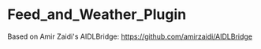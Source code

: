 # Feed_and_Weather_Plugin
Based on Amir Zaidi's AIDLBridge: https://github.com/amirzaidi/AIDLBridge
